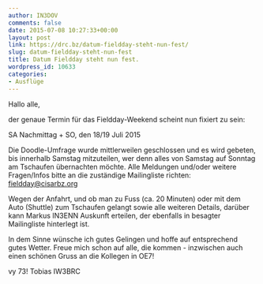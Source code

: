 ```yaml
---
author: IN3DOV
comments: false
date: 2015-07-08 10:27:33+00:00
layout: post
link: https://drc.bz/datum-fieldday-steht-nun-fest/
slug: datum-fieldday-steht-nun-fest
title: Datum Fieldday steht nun fest.
wordpress_id: 10633
categories:
- Ausflüge
---
```


Hallo alle,


der genaue Termin für das Fieldday-Weekend scheint nun fixiert zu sein:


SA Nachmittag + SO, den 18/19 Juli 2015

Die Doodle-Umfrage wurde mittlerweilen geschlossen und es wird gebeten, bis innerhalb Samstag mitzuteilen, wer denn alles von Samstag auf Sonntag am Tschaufen übernachten möchte.
Alle Meldungen und/oder weitere Fragen/Infos bitte an die zuständige Mailingliste richten: fieldday@cisarbz.org

Wegen der Anfahrt, und ob man zu Fuss (ca. 20 Minuten) oder mit dem Auto (Shuttle) zum Tschaufen gelangt sowie alle weiteren Details, darüber kann Markus IN3ENN Auskunft erteilen, der ebenfalls in besagter Mailingliste hinterlegt ist.

In dem Sinne wünsche ich gutes Gelingen und hoffe auf entsprechend gutes Wetter.
Freue mich schon auf alle, die kommen - inzwischen auch einen schönen Gruss an die Kollegen in OE7!

vy 73!
Tobias
IW3BRC
